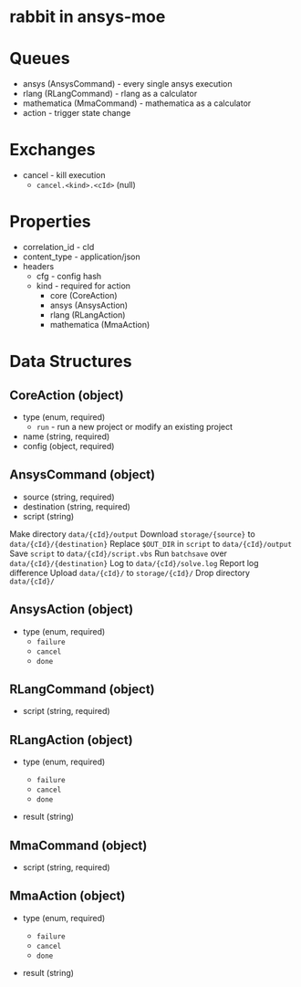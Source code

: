 # rabbit in ansys-moe

# Queues

- ansys (AnsysCommand) - every single ansys execution
- rlang (RLangCommand) - rlang as a calculator
- mathematica (MmaCommand) - mathematica as a calculator
- action - trigger state change

# Exchanges

- cancel - kill execution
  - `cancel.<kind>.<cId>` (null)

# Properties

- correlation\_id - cId
- content\_type - application/json
- headers
  - cfg - config hash
  - kind - required for action
    - core (CoreAction)
    - ansys (AnsysAction)
    - rlang (RLangAction)
    - mathematica (MmaAction)

# Data Structures

## CoreAction (object)

- type (enum, required)
  - `run` - run a new project or modify an existing project
- name (string, required)
- config (object, required)

## AnsysCommand (object)

- source (string, required)
- destination (string, required)
- script (string)

Make directory `data/{cId}/output`
Download `storage/{source}` to `data/{cId}/{destination}`
Replace `$OUT_DIR` in `script` to `data/{cId}/output`
Save `script` to `data/{cId}/script.vbs`
Run `batchsave` over `data/{cId}/{destination}`
Log to `data/{cId}/solve.log`
Report log difference
Upload `data/{cId}/` to `storage/{cId}/`
Drop directory `data/{cId}/`

## AnsysAction (object)

- type (enum, required)
  - `failure`
  - `cancel`
  - `done`

## RLangCommand (object)

- script (string, required)

## RLangAction (object)

- type (enum, required)
  - `failure`
  - `cancel`
  - `done`

- result (string)

## MmaCommand (object)

- script (string, required)

## MmaAction (object)

- type (enum, required)
  - `failure`
  - `cancel`
  - `done`

- result (string)
